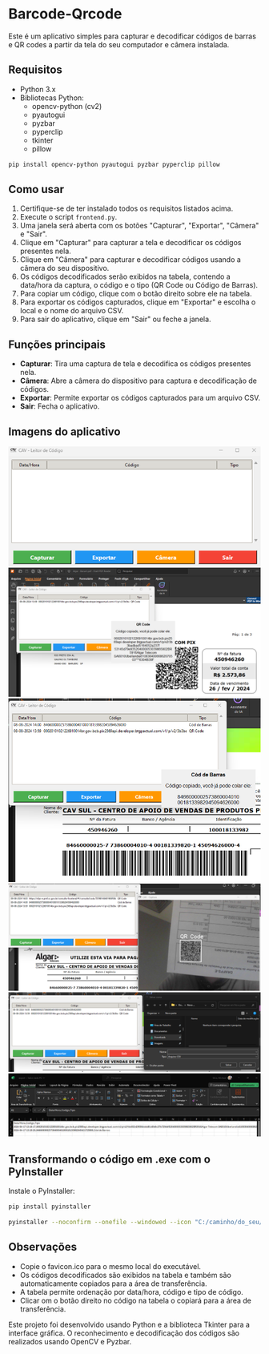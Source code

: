# Barcode-Qrcode

Este é um aplicativo simples para capturar e decodificar códigos de barras e QR codes a partir da tela do seu computador e câmera instalada.

## Requisitos

* Python 3.x
* Bibliotecas Python:
    * opencv-python (cv2)
    * pyautogui
    * pyzbar
    * pyperclip
    * tkinter
    * pillow

```bash
pip install opencv-python pyautogui pyzbar pyperclip pillow
```
## Como usar

1. Certifique-se de ter instalado todos os requisitos listados acima.
2. Execute o script `frontend.py`.
3. Uma janela será aberta com os botões "Capturar", "Exportar", "Câmera" e "Sair".
4. Clique em "Capturar" para capturar a tela e decodificar os códigos presentes nela.
5. Clique em "Câmera" para capturar e decodificar códigos usando a câmera do seu dispositivo.
6. Os códigos decodificados serão exibidos na tabela, contendo a data/hora da captura, o código e o tipo (QR Code ou Código de Barras).
7. Para copiar um código, clique com o botão direito sobre ele na tabela.
8. Para exportar os códigos capturados, clique em "Exportar" e escolha o local e o nome do arquivo CSV.
9. Para sair do aplicativo, clique em "Sair" ou feche a janela.

## Funções principais

* **Capturar**: Tira uma captura de tela e decodifica os códigos presentes nela.
* **Câmera**: Abre a câmera do dispositivo para captura e decodificação de códigos.
* **Exportar**: Permite exportar os códigos capturados para um arquivo CSV.
* **Sair**: Fecha o aplicativo.

## Imagens do aplicativo

![Programa](https://raw.githubusercontent.com/MichaelRodriguesOficial/Barcode-Qrcode/main/img/Programa.png)
![Captura de QRcode](https://github.com/MichaelRodriguesOficial/Barcode-Qrcode/blob/main/img/Captura%20de%20QRcode.png)
![Captura do Cod_barras](https://raw.githubusercontent.com/MichaelRodriguesOficial/Barcode-Qrcode/main/img/Captura%20do%20Cod_barras.png)
![Leitor de QRcode](https://raw.githubusercontent.com/MichaelRodriguesOficial/Barcode-Qrcode/main/img/Leitor%20de%20QRcode.png)
![Export](https://raw.githubusercontent.com/MichaelRodriguesOficial/Barcode-Qrcode/main/img/Export.png)
![csv](https://raw.githubusercontent.com/MichaelRodriguesOficial/Barcode-Qrcode/main/img/csv.png)

## Transformando o código em .exe com o PyInstaller

Instale o PyInstaller:

```bash
pip install pyinstaller
```
```bash
pyinstaller --noconfirm --onefile --windowed --icon "C:/caminho/do_seu/favicon.ico" --add-data "C:/caminho/do_seu/Python/Python311/Lib/site-packages/pyzbar/libiconv.dll;." --add-data "C:/caminho/do_seu/Python/Python311/Lib/site-packages/pyzbar/libzbar-64.dll;." "C:/caminho/do_seu/frontend.py"
```

## Observações

* Copie o favicon.ico para o mesmo local do executável.
* Os códigos decodificados são exibidos na tabela e também são automaticamente copiados para a área de transferência.
* A tabela permite ordenação por data/hora, código e tipo de código.
* Clicar om o botão direito no código na tabela o copiará para a área de transferência.


Este projeto foi desenvolvido usando Python e a biblioteca Tkinter para a interface gráfica. O reconhecimento e decodificação dos códigos são realizados usando OpenCV e Pyzbar.